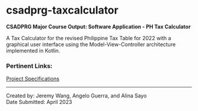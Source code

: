 # csadprg-taxcalculator
**CSADPRG Major Course Output: Software Application - PH Tax Calculator**

A Tax Calculator for the revised Philippine Tax Table for 2022 with a graphical user interface using the Model-View-Controller architecture implemented in Kotlin.

### Pertinent Links:
[Project Specifications]()<br>

---

Created by: Jeremy Wang, Angelo Guerra, and Alina Sayo<br>
Date Submitted: April 2023